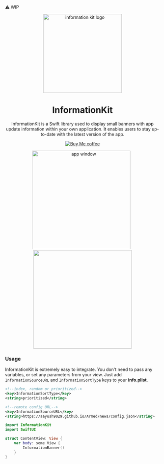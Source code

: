 :warning: WIP

<div align="center">

  <img src="https://user-images.githubusercontent.com/43297314/235433087-aba0e80a-aced-4cc5-ae3d-5a7745f3a671.png" height="256" alt="information kit logo">
  <h1 align="center">InformationKit</h1>
InformationKit is a Swift library used to display small banners with app update information within your own application. It enables users to stay up-to-date with the latest version of the app.

  <a href="https://www.buymeacoffee.com/swiftdev" target="_blank"><img src="https://user-images.githubusercontent.com/43297314/167192051-dc8cfd47-1c2d-43f1-bb95-275ae70ef8dd.svg" alt="Buy Me coffee" ></a>



<img src="https://user-images.githubusercontent.com/43297314/235515840-b9176372-1f0e-48fd-9597-99adfcfe7c64.png" alt="app window" width="320"> &nbsp;
<img src="https://user-images.githubusercontent.com/43297314/235528456-228ea1ce-e788-4dfc-b925-cca420200aff.png" width="320">
</div>



### Usage
InformationKit is extremely easy to integrate. You don't need to pass any variables, or set any parameters from your view. Just add `InformationSourceURL` and `InformationSortType` keys to your **info.plist**.
```xml
<!--index, random or prioritized-->
<key>InformationSortType</key>
<string>prioritized</string>

<!--remote config URL-->
<key>InformationSourceURL</key>
<string>https://aayush9029.github.io/Armed/news/config.json</string>
```

```swift
import InformationKit
import SwiftUI

struct ContentView: View {
    var body: some View {
        InformationBanner()
    }
}
```
